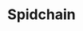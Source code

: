 ---
title: Spidchain
layout: single
classes: wide
toc: false
permalink: id-initiatives/spid-chain/
canonical_url: 'https://infominer.id/DIDecentralized/id-initiatives/spid-chain/'
redirect_from: 
  - id-initiatives/spid-chain
  - id-initiatives/spidchain
  - id-initiatives/spidchain/
  - id-initiatives/spid-chain/
published: false
---